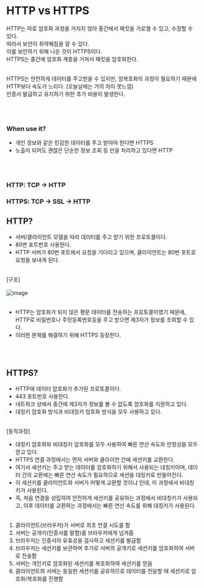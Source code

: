 # HTTP vs HTTPS
HTTP는 따로 암호화 과정을 거치지 않아 중간에서 패킷을 가로챌 수 있고, 수정할 수 있다.</br>
따라서 보안이 취약해짐을 알 수 있다. </br>
이를 보안하기 위해 나온 것이 HTTPS이다. </br>
HTTPS는 중간에 암호화 계층을 거쳐서 패킷을 암호화한다.

</br>
HTTPS는 안전하게 데이터를 주고받을 수 있지만, 암복호화의 과정이 필요하기 때문에 HTTP보다 속도가 느리다. (오늘날에는 거의 차이 못느낌) </br>
인증서 발급하고 유지하기 위한 추가 비용이 발생한다. </br>

</br></br>

### When use it?
- 개인 정보와 같은 민감한 데이터를 주고 받아야 한다면 HTTPS
- 노출이 되어도 괜찮은 단순한 정보 조회 등 만을 처리하고 있다면 HTTP

</br></br>

### HTTP: TCP -> HTTP </br>
### HTTPS: TCP -> SSL -> HTTP


## HTTP?
- 서버/클라이언트 모델을 따라 데이터를 주고 받기 위한 프로토콜이다.
- 80번 포트번호 사용한다.
- HTTP 서버가 80번 포트에서 요청을 기다리고 있으며, 클라이언트는 80번 포트로 요청을 보내게 된다.
</br></br>

[구조] </br></br>
![image](https://user-images.githubusercontent.com/58407737/217030023-19c32945-8d91-4194-abdf-02fb158eee77.png)
</br> </br>

- HTTP는 암호화가 되지 않은 평문 데이터를 전송하는 프로토콜이였기 때문에, HTTP로 비밀번호나 주민등록번호등을 주고 받으면 제3자가 정보를 조회할 수 있다.
- 이러한 문제를 해결하기 위해 HTTPS 등장한다.

</br></br>

## HTTPS?
- HTTP에 데이터 암호화가 추가된 프로토콜이다.
- 443 포트번호 사용한다.
- 네트워크 상에서 중간에 제3자가 정보를 볼 수 없도록 암호화를 지원하고 있다.
- 대칭키 암호화 방식과 비대칭키 암호화 방식을 모두 사용하고 있다.
</br></br>

[동작과정]
- 대칭키 암호화와 비대칭키 암호화를 모두 사용하여 빠른 연산 속도와 안정성을 모두 얻고 있다.
- HTTPS 연결 과정에서는 먼저 서버와 클라이언 간에 세션키를 교환한다.
- 여기서 세션키는 주고 받는 데이터를 암호화하기 위해서 사용되는 대칭키이며, 데이터 간의 교환에는 빠른 연산 속도가 필요하므로 세션을 대칭키로 만들어진다.
- 이 세션키를 클라이언트와 서버가 어떻게 교환할 것이냐 인데, 이 과정에서 비대칭키가 사용된다.
- 즉, 처음 연결을 성립하여 안전하게 세션키를 공유하는 과정에서 비대칭키가 사용되고, 이후 데이터를 교환하는 과정에서는 빠른 연산 속도를 위해 대칭키가 사용된다.
</br></br>

1. 클라이언트(브라우저)가 서버로 최초 연결 시도를 함
2. 서버는 공개키(인증서를 말함)를 브라우저에게 넘겨줌
3. 브라우저는 인증서의 유효성을 검사하고 세션키를 발급함
4. 브라우저는 세션키를 보관하며 추가로 서버의 공개키로 세션키를 암호화하여 서버로 전송함
5. 서버는 개인키로 암호화된 세션키를 복호화하여 세션키를 얻음
6. 클라이언트와 서버는 동일한 세션키를 공유하므로 데이터를 전달할 때 세션키로 암호화/복호화를 진행함

